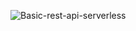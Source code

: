 ![Basic-rest-api-serverless](https://github.com/FlonairLenz/basic-serverless-rest-api/assets/33814851/cd8e1966-3ec1-4596-a855-86d07a0a835b)

